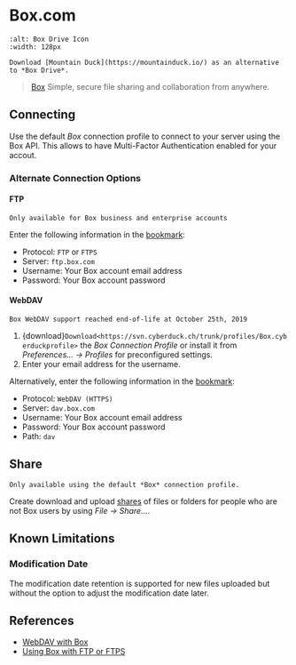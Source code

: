 Box.com
====

```{image} _images/box.png
:alt: Box Drive Icon
:width: 128px
```

```{tip}
Download [Mountain Duck](https://mountainduck.io/) as an alternative to *Box Drive*.
```

> [Box](https://box.com/) Simple, secure file sharing and collaboration from anywhere.

## Connecting

Use the default *Box* connection profile to connect to your server using the Box API. This allows to have Multi-Factor Authentication enabled for your accout.

### Alternate Connection Options

#### FTP

```{important}
Only available for Box business and enterprise accounts
```

Enter the following information in the [bookmark](../cyberduck/bookmarks.md):

- Protocol: `FTP` or `FTPS`
- Server: `ftp.box.com`
- Username: Your Box account email address
- Password: Your Box account password

#### WebDAV

```{warning}
Box WebDAV support reached end-of-life at October 25th, 2019
```

1. {download}`Download<https://svn.cyberduck.ch/trunk/profiles/Box.cyberduckprofile>` the *Box Connection Profile* or install it from *Preferences… → Profiles* for preconfigured settings.
2. Enter your email address for the username.

Alternatively, enter the following information in the [bookmark](../cyberduck/bookmarks.md):

- Protocol: `WebDAV (HTTPS)`
- Server: `dav.box.com`
- Username: Your Box account email address
- Password: Your Box account password
- Path: `dav`

## Share

```{note}
Only available using the default *Box* connection profile.
```

Create download and upload [shares](../cyberduck/share.md#box) of files or folders for people who are not Box users by using *File → Share...*.

## Known Limitations

### Modification Date

The modification date retention is supported for new files uploaded but without the option to adjust the modification date later.

## References

- [WebDAV with Box](https://support.box.com/hc/en-us/articles/360043696414-WebDAV-with-Box)
- [Using Box with FTP or FTPS](https://support.box.com/hc/en-us/articles/360043697414-Using-Box-with-FTP-or-FTPS)

